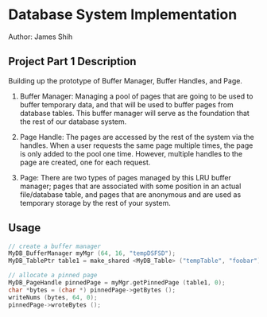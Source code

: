 # Database System Implementation

Author: James Shih

## Project Part 1 Description

Building up the prototype of Buffer Manager, Buffer Handles, and Page.

1. Buffer Manager: Managing a pool of pages that are going to be used to buffer temporary data, and that will be used to buffer pages from database tables. This buffer manager will serve as the foundation that the rest of our database system.

2. Page Handle: The pages are accessed by the rest of the system via the handles. When a user requests the same page multiple times, the page is only added to the pool one time. However, multiple handles to the page are created, one for each request.

3. Page: There are two types of pages managed by this LRU buffer manager; pages that are associated with some position in an actual file/database table, and pages that are anonymous and are used as temporary storage by the rest of your system.

## Usage

```cpp
// create a buffer manager
MyDB_BufferManager myMgr (64, 16, "tempDSFSD");
MyDB_TablePtr table1 = make_shared <MyDB_Table> ("tempTable", "foobar");

// allocate a pinned page
MyDB_PageHandle pinnedPage = myMgr.getPinnedPage (table1, 0);
char *bytes = (char *) pinnedPage->getBytes ();
writeNums (bytes, 64, 0);
pinnedPage->wroteBytes ();
```
